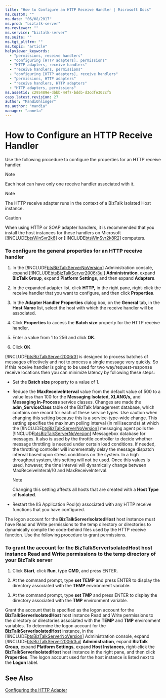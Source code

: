 ```yaml
---
title: "How to Configure an HTTP Receive Handler | Microsoft Docs"
ms.custom: ""
ms.date: "06/08/2017"
ms.prod: "biztalk-server"
ms.reviewer: ""
ms.service: "biztalk-server"
ms.suite: ""
ms.tgt_pltfrm: ""
ms.topic: "article"
helpviewer_keywords: 
  - "permissions, receive handlers"
  - "configuring [HTTP adapters], permissions"
  - "HTTP adapters, receive handlers"
  - "receive handlers, permissions"
  - "configuring [HTTP adapters], receive handlers"
  - "permissions, HTTP adapters"
  - "receive handlers, HTTP adapters"
  - "HTTP adapters, permissions"
ms.assetid: c295489e-dbbb-44f7-bddb-d3cdfe302cf5
caps.latest.revision: 27
author: "MandiOhlinger"
ms.author: "mandia"
manager: "anneta"
---
```

# How to Configure an HTTP Receive Handler
Use the following procedure to configure the properties for an HTTP receive handler.  
  
> [!NOTE]
>  Each host can have only one receive handler associated with it.  
  
> [!NOTE]
>  The HTTP receive adapter runs in the context of a BizTalk Isolated Host instance.  
  
> [!CAUTION]
>  When using HTTP or SOAP adapter handlers, it is recommended that you install the host instances for these handlers on Microsoft [!INCLUDE[btsWinSvr2k8](../includes/btswinsvr2k8-md.md)] or [!INCLUDE[btsWinSvr2k8R2](../includes/btswinsvr2k8r2-md.md)] computers.  
  
### To configure the general properties for an HTTP receive handler  
  
1.  In the [!INCLUDE[btsBizTalkServerNoVersion](../includes/btsbiztalkservernoversion-md.md)] Administration console, expand [!INCLUDE[btsBizTalkServer2006r3ui](../includes/btsbiztalkserver2006r3ui-md.md)] **Administration**, expand **BizTalk Group**, expand **Platform Settings**, and then expand **Adapters**.  
  
2.  In the expanded adapter list, click **HTTP,** in the right pane, right-click the receive handler that you want to configure, and then click **Properties**.  
  
3.  In the **Adapter Handler Properties** dialog box, on the **General** tab, in the **Host Name** list, select the host with which the receive handler will be associated.  
  
4.  Click **Properties** to access the **Batch size** property for the HTTP receive handler.  
  
5.  Enter a value from 1 to 256 and click **OK**.  
  
6.  Click **OK**.  
  
 [!INCLUDE[btsBizTalkServer2006r3](../includes/btsbiztalkserver2006r3-md.md)] is designed to process batches of messages effectively and not to process a single message very quickly. So if this receive handler is going to be used for two way/request-response receive locations then you can minimize latency by following these steps:  
  
-   Set the **Batch size** property to a value of 1.  
  
-   Reduce the **MaxReceiveInterval** value from the default value of 500 to a value less than 100 for the **Messaging Isolated, XLANG/s,** and **Messaging In-Process** service classes.  Changes are made the **adm_ServiceClass** table of the BizTalk Management database, which contains one record for each of these service types.  Use caution when changing this setting because this is a service-type-wide change. This setting specifies the maximum polling interval (in milliseconds) at which the [!INCLUDE[btsBizTalkServerNoVersion](../includes/btsbiztalkservernoversion-md.md)] messaging agent polls the [!INCLUDE[btsBizTalkServerNoVersion](../includes/btsbiztalkservernoversion-md.md)] Messagebox database for messages.  It also is used by the throttle controller to decide whether message throttling is needed under certain load conditions. If needed, the throttling controller will incrementally delay the message dispatch interval based upon stress conditions on the system. In a high throughput system, this setting will not be used.  Once this values is used, however, the time interval will dynamically change between MaxReceiveInteral/10 and MaxReceiveInterval.  
  
    > [!NOTE]
    >  Changing this setting affects all hosts that are created with a **Host Type** of **Isolated**.  
  
-   Restart the IIS Application Pool(s) associated with any HTTP receive functions that you have configured.  
  
 The logon account for the **BizTalkServerIsolatedHost** host instance must have Read and Write permissions to the temp directory or directories to dynamically compile the code-behind files used by the HTTP receive function. Use the following procedure to grant permissions.  
  
### To grant the account for the BizTalkServerIsolatedHost host instance Read and Write permissions to the temp directory of your BizTalk server  
  
1.  Click **Start**, click **Run**, type **CMD**, and press ENTER.  
  
2.  At the command prompt, type **set TEMP** and press ENTER to display the directory associated with the **TEMP** environment variable.  
  
3.  At the command prompt, type **set TMP** and press ENTER to display the directory associated with the **TMP** environment variable.  
  
 Grant the account that is specified as the logon account for the **BizTalkServerIsolatedHost** host instance Read and Write permissions to the directory or directories associated with the **TEMP** and **TMP** environment variables. To determine the logon account for the **BizTalkServerIsolatedHost** instance, in the [!INCLUDE[btsBizTalkServerNoVersion](../includes/btsbiztalkservernoversion-md.md)] Administration console, expand [!INCLUDE[btsBizTalkServer2006r3ui](../includes/btsbiztalkserver2006r3ui-md.md)] **Administration**, expand **BizTalk Group**, expand **Platform Settings**, expand **Host Instances**, right-click the **BizTalkServerIsolatedHost** host instance in the right pane, and then click **Properties**. The logon account used for the host instance is listed next to the **Logon** label.  
  
## See Also  
 [Configuring the HTTP Adapter](../core/configuring-the-http-adapter.md)